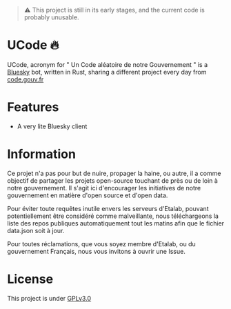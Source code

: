 > ⚠️ This project is still in its early stages, and the current code is probably unusable.

# UCode 🔥
UCode, acronym for " Un Code aléatoire de notre Gouvernement " is a [Bluesky](https://bsky.app/profile/did:plc:reybf5lc55gwpx3gbliafeuu) bot, written in Rust, sharing a different project every day from [code.gouv.fr](https://code.gouv.fr/en/)

# Features

 - A very lite Bluesky client

# Information
Ce projet n'a pas pour but de nuire, propager la haine, ou autre, il a comme objectif de partager les projets open-source touchant de près ou de loin à notre gouvernement. Il s'agit ici d'encourager les initiatives de notre gouvernement en matière d'open source et d'open data.

Pour éviter toute requêtes inutile envers les serveurs d'Etalab, pouvant potentiellement être considéré comme malveillante, nous téléchargeons la liste des repos publiques automatiquement tout les matins afin que le fichier data.json soit à jour.

Pour toutes réclamations, que vous soyez membre d'Etalab, ou du gouvernement Français, nous vous invitons à ouvrir une Issue.

# License
 
 This project is under [GPLv3.0](https://choosealicense.com/licenses/gpl-3.0/)

